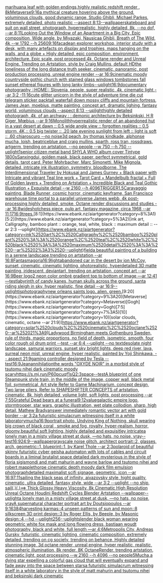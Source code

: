 [marihuana leaf with golden endings,highly realistic redshift render , 8k](https://www.ebank.nz/aiartgenerator?category=marihuana%2520leaf%2520with%2520golden%2520endings%2Chighly%2520realistic%2520redshift%2520render%2520%2C%25208k)[Metaverse](https://www.ebank.nz/aiartgenerator?category=Metaverse)[9:16](https://www.ebank.nz/aiartgenerator?category=9%3A16)[a mythical creature hovering above the ground, voluminous clouds, good dynamic range, Studio Ghibli, Michael Parkes, extremely detailed, photo realistic --aspect 8:13](https://www.ebank.nz/aiartgenerator?category=a%2520mythical%2520creature%2520hovering%2520above%2520the%2520ground%2C%2520voluminous%2520clouds%2C%2520good%2520dynamic%2520range%2C%2520Studio%2520Ghibli%2C%2520Michael%2520Parkes%2C%2520extremely%2520detailed%2C%2520photo%2520realistic%2520--aspect%25208%3A13)[--wallpaper](https://www.ebank.nz/aiartgenerator?category=--wallpaper)[skateboard and suit on wall street, photograph, hyperrealistic, highly detailed, 8k, --no dof, --ar 8:11](https://www.ebank.nz/aiartgenerator?category=skateboard%2520and%2520suit%2520on%2520wall%2520street%2C%2520photograph%2C%2520hyperrealistic%2C%2520highly%2520detailed%2C%25208k%2C%2520--no%2520dof%2C%2520--ar%25208%3A11)[Looking Out the Window of an Apartment in a Big City, Epic composition, Wide angle, by Miyazaki, Nausicaa Ghibli, Breath of The Wild, 4k --w 1792 --h  2560](https://www.ebank.nz/aiartgenerator?category=Looking%2520Out%2520the%2520Window%2520of%2520an%2520Apartment%2520in%2520a%2520Big%2520City%2C%2520Epic%2520composition%2C%2520Wide%2520angle%2C%2520by%2520Miyazaki%2C%2520Nausicaa%2520Ghibli%2C%2520Breath%2520of%2520The%2520Wild%2C%25204k%2520--w%25201792%2520--h%2520%25202560)[9:16](https://www.ebank.nz/aiartgenerator?category=9%3A16)[facade](https://www.ebank.nz/aiartgenerator?category=facade)[an explorer workshop, interior study with a desk, with many artefacts on display and trophies, maps hanging on the walls, and a globe + Higly detailed, epic composition, environment, architecture. Epic scale, post processed 4k, Octane render and Unreal Engine. Trending on Artstation, style by Craig Mullins, default HD](https://www.ebank.nz/aiartgenerator?category=an%2520explorer%2520workshop%2C%2520interior%2520study%2520with%2520a%2520desk%2C%2520with%2520many%2520artefacts%2520on%2520display%2520and%2520trophies%2C%2520maps%2520hanging%2520on%2520the%2520walls%2C%2520and%2520a%2520globe%2520%2B%2520Higly%2520detailed%2C%2520epic%2520composition%2C%2520environment%2C%2520architecture.%2520Epic%2520scale%2C%2520post%2520processed%25204k%2C%2520Octane%2520render%2520and%2520Unreal%2520Engine.%2520Trending%2520on%2520Artstation%2C%2520style%2520by%2520Craig%2520Mullins%2C%2520default%2520HD)[the loneliness of the long distance truth seeker, cinematic, panoramic, post production processing, unreal engine render --ar 16:9](https://www.ebank.nz/aiartgenerator?category=the%2520loneliness%2520of%2520the%2520long%2520distance%2520truth%2520seeker%2C%2520cinematic%2C%2520panoramic%2C%2520post%2520production%2520processing%2C%2520unreal%2520engine%2520render%2520--ar%252016%3A9)[cinematic moody countryside gothic church with stained glass windows tombstones fall sunset ethereal figures with long lanky limbs](https://www.ebank.nz/aiartgenerator?category=cinematic%2520moody%2520countryside%2520gothic%2520church%2520with%2520stained%2520glass%2520windows%2520tombstones%2520fall%2520sunset%2520ethereal%2520figures%2520with%2520long%2520lanky%2520limbs)[--uplight](https://www.ebank.nz/aiartgenerator?category=--uplight)[16:9](https://www.ebank.nz/aiartgenerator?category=16%3A9)[documentary photography ::HOME:: Slovenia, people, super realistic, 4k, cinematic light,--ar 3:2 -](https://www.ebank.nz/aiartgenerator?category=documentary%2520photography%2520%3A%3AHOME%3A%3A%2520Slovenia%2C%2520people%2C%2520super%2520realistic%2C%25204k%2C%2520cinematic%2520light%2C--ar%25203%3A2%2520-)[11:16](https://www.ebank.nz/aiartgenerator?category=11%3A16)[cute glitter unicorn in the style of adventure time die cut telegram sticker pack](https://www.ebank.nz/aiartgenerator?category=cute%2520glitter%2520unicorn%2520in%2520the%2520style%2520of%2520adventure%2520time%2520die%2520cut%2520telegram%2520sticker%2520pack)[tall waterfall down mossy cliffs and mountain fortress, James Jean, moebius, matte painting, concept art, dramatic lighing, fantasy world, voluminous clouds --aspect 8:13 --uplight](https://www.ebank.nz/aiartgenerator?category=tall%2520waterfall%2520down%2520mossy%2520cliffs%2520and%2520mountain%2520fortress%2C%2520James%2520Jean%2C%2520moebius%2C%2520matte%2520painting%2C%2520concept%2520art%2C%2520dramatic%2520lighing%2C%2520fantasy%2520world%2C%2520voluminous%2520clouds%2520--aspect%25208%3A13%2520--uplight)[highly detailed photograph, 4k, of an archway : : demonic architecture by Beksinkski, H R Giger, Mœbius --ar 9:16](https://www.ebank.nz/aiartgenerator?category=highly%2520detailed%2520photograph%2C%25204k%2C%2520of%2520an%2520archway%2520%3A%2520%3A%2520demonic%2520architecture%2520by%2520Beksinkski%2C%2520H%2520R%2520Giger%2C%2520M%C5%93bius%2520--ar%25209%3A16)[Monolith](https://www.ebank.nz/aiartgenerator?category=Monolith)[hyperrealistic render of an abandoned hut in a vast desert at dawn :: 0.5 wide angle view :: forgotten realities :: 0.5 storm, 4K,:: 0.5 big twister :: .20 late evening sunlight from left :: light is soft :: .60 chiaroscuro  --no noise](https://www.ebank.nz/aiartgenerator?category=hyperrealistic%2520render%2520of%2520an%2520abandoned%2520hut%2520in%2520a%2520vast%2520desert%2520at%2520dawn%2520%3A%3A%25200.5%2520wide%2520angle%2520view%2520%3A%3A%2520forgotten%2520realities%2520%3A%3A%25200.5%2520storm%2C%25204K%2C%3A%3A%25200.5%2520big%2520twister%2520%3A%3A%2520.20%2520late%2520evening%2520sunlight%2520from%2520left%2520%3A%3A%2520light%2520is%2520soft%2520%3A%3A%2520.60%2520chiaroscuro%2520%2520--no%2520noise)[3d peach ,by thomas kindkade, alphonse mucha, loish, beatriceblue and craig mullins, sparth, ross tran, rossdraws, artgerm, trending on artstation, --no people --w 750 --h 750 --uplight](https://www.ebank.nz/aiartgenerator?category=3d%2520peach%2520%2Cby%2520thomas%2520kindkade%2C%2520alphonse%2520mucha%2C%2520loish%2C%2520beatriceblue%2520and%2520craig%2520mullins%2C%2520sparth%2C%2520ross%2520tran%2C%2520rossdraws%2C%2520artgerm%2C%2520trending%2520on%2520artstation%2C%2520--no%2520people%2520--w%2520750%2520--h%2520750%2520--uplight)[1](https://www.ebank.nz/aiartgenerator?category=1)[senior citizen metal band SHYLA WHO album cover Tintype 1800s](https://www.ebank.nz/aiartgenerator?category=senior%2520citizen%2520metal%2520band%2520SHYLA%2520WHO%2520album%2520cover%2520Tintype%25201800s)[Sanxingdui, golden mask, black paper, perfect symmetrical, gold details, tarot card, Peter Mohrbacher, Marc Simonetti, Mike Mignola, detailed, intricate ink illustration, symmetry, bloodborne, The Interdimensional Traveler by Hokusai and James Gurney + Black paper with Intricate and vibrant Teal line work + Tarot Card + Mandelbulb fractal + Full of Golden layers + Trending on Artstation + Incredible Black and Teal Gothic Illustration + Exquisite detail --w 2160 --h 4096](https://www.ebank.nz/aiartgenerator?category=Sanxingdui%2C%2520golden%2520mask%2C%2520black%2520paper%2C%2520perfect%2520symmetrical%2C%2520gold%2520details%2C%2520tarot%2520card%2C%2520Peter%2520Mohrbacher%2C%2520Marc%2520Simonetti%2C%2520Mike%2520Mignola%2C%2520detailed%2C%2520intricate%2520ink%2520illustration%2C%2520symmetry%2C%2520bloodborne%2C%2520The%2520Interdimensional%2520Traveler%2520by%2520Hokusai%2520and%2520James%2520Gurney%2520%2B%2520Black%2520paper%2520with%2520Intricate%2520and%2520vibrant%2520Teal%2520line%2520work%2520%2B%2520Tarot%2520Card%2520%2B%2520Mandelbulb%2520fractal%2520%2B%2520Full%2520of%2520Golden%2520layers%2520%2B%2520Trending%2520on%2520Artstation%2520%2B%2520Incredible%2520Black%2520and%2520Teal%2520Gothic%2520Illustration%2520%2B%2520Exquisite%2520detail%2520--w%25202160%2520--h%25204096)[TRIGGER](https://www.ebank.nz/aiartgenerator?category=TRIGGER)[1.5](https://www.ebank.nz/aiartgenerator?category=1.5)[Caravaggio painting, Blade Runner, cosmic horror, cinematic keyframe, San Francisco warehouse time portal to a parallel universe James webb, 4k post-processing highly detailed, smoke, Octane render discussions and studies --ar 16:8](https://www.ebank.nz/aiartgenerator?category=Caravaggio%2520painting%2C%2520Blade%2520Runner%2C%2520cosmic%2520horror%2C%2520cinematic%2520keyframe%2C%2520San%2520Francisco%2520warehouse%2520time%2520portal%2520to%2520a%2520parallel%2520universe%2520James%2520webb%2C%25204k%2520post-processing%2520highly%2520detailed%2C%2520smoke%2C%2520Octane%2520render%2520discussions%2520and%2520studies%2520--ar%252016%3A8)[wideshot](https://www.ebank.nz/aiartgenerator?category=wideshot)[chess piece, pulp art, fantasy magazine, circa 1968 --ar 11:17](https://www.ebank.nz/aiartgenerator?category=chess%2520piece%2C%2520pulp%2520art%2C%2520fantasy%2520magazine%2C%2520circa%25201968%2520--ar%252011%3A17)[16:9](https://www.ebank.nz/aiartgenerator?category=16%3A9)[trees.](https://www.ebank.nz/aiartgenerator?category=trees.)[8:1](https://www.ebank.nz/aiartgenerator?category=8%3A1)[5:2](https://www.ebank.nz/aiartgenerator?category=5%3A2)[ink art, Calligraphy, bamboo plant :: orange, teal, white, black :: maximum detail :: --ar 2:3 --uplight](https://www.ebank.nz/aiartgenerator?category=ink%2520art%2C%2520Calligraphy%2C%2520bamboo%2520plant%2520%3A%3A%2520orange%2C%2520teal%2C%2520white%2C%2520black%2520%3A%3A%2520maximum%2520detail%2520%3A%3A%2520--ar%25202%3A3%2520--uplight)[field](https://www.ebank.nz/aiartgenerator?category=field)[a beautiful painting of a building in a serene landscape,trending on artstation --ar 16:8](https://www.ebank.nz/aiartgenerator?category=a%2520beautiful%2520painting%2520of%2520a%2520building%2520in%2520a%2520serene%2520landscape%2Ctrending%2520on%2520artstation%2520--ar%252016%3A8)[Fantasmagoria](https://www.ebank.nz/aiartgenerator?category=Fantasmagoria)[16:9](https://www.ebank.nz/aiartgenerator?category=16%3A9)[light](https://www.ebank.nz/aiartgenerator?category=light)[abandoned car in the desert by jon McCoy, sunset, cinematic, cinematic lighting, photorealistic, hyperdetailed 3D matte painting, iridescent, deviantart, trending on artstation, concept art --ar 16:9](https://www.ebank.nz/aiartgenerator?category=abandoned%2520car%2520in%2520the%2520desert%2520by%2520jon%2520McCoy%2C%2520sunset%2C%2520cinematic%2C%2520cinematic%2520lighting%2C%2520photorealistic%2C%2520hyperdetailed%25203D%2520matte%2520painting%2C%2520iridescent%2C%2520deviantart%2C%2520trending%2520on%2520artstation%2C%2520concept%2520art%2520--ar%252016%3A9)[Beer logo](https://www.ebank.nz/aiartgenerator?category=Beer%2520logo)[2 neon color ombré gradient top to bottom of image —ar 12:41 —test](https://www.ebank.nz/aiartgenerator?category=2%2520neon%2520color%2520ombr%C3%A9%2520gradient%2520top%2520to%2520bottom%2520of%2520image%2520%E2%80%94ar%252012%3A41%2520%E2%80%94test)[labyrinth of candy kanes, human skulls across the ground, santa riding sleigh in sky, hyper realistic, fine detail --ar 16:9](https://www.ebank.nz/aiartgenerator?category=labyrinth%2520of%2520candy%2520kanes%2C%2520human%2520skulls%2520across%2520the%2520ground%2C%2520santa%2520riding%2520sleigh%2520in%2520sky%2C%2520hyper%2520realistic%2C%2520fine%2520detail%2520--ar%252016%3A9)[--uplight](https://www.ebank.nz/aiartgenerator?category=--uplight)[is](https://www.ebank.nz/aiartgenerator?category=is)[photography](https://www.ebank.nz/aiartgenerator?category=photography)[new orleans saints logo. alien. green.](https://www.ebank.nz/aiartgenerator?category=new%2520orleans%2520saints%2520logo.%2520alien.%2520green.)[9:20](https://www.ebank.nz/aiartgenerator?category=9%3A20)[Metaverse](https://www.ebank.nz/aiartgenerator?category=Metaverse)[Gogh](https://www.ebank.nz/aiartgenerator?category=Gogh)[7:5](https://www.ebank.nz/aiartgenerator?category=7%3A5)[10](https://www.ebank.nz/aiartgenerator?category=10)[solar clouds, cinematic, octane --ar 21:9](https://www.ebank.nz/aiartgenerator?category=solar%2520clouds%2C%2520cinematic%2C%2520octane%2520--ar%252021%3A9)[Ladywood Birmingham meets Gothenburg Sweden, rule of thirds, magic proportions, no field of depth, isometric, smooth, four color rough oil drum print --test --ar 6:4 --uplight --no text](https://www.ebank.nz/aiartgenerator?category=Ladywood%2520Birmingham%2520meets%2520Gothenburg%2520Sweden%2C%2520rule%2520of%2520thirds%2C%2520magic%2520proportions%2C%2520no%2520field%2520of%2520depth%2C%2520isometric%2C%2520smooth%2C%2520four%2520color%2520rough%2520oil%2520drum%2520print%2520--test%2520--ar%25206%3A4%2520--uplight%2520--no%2520text)[desolate night landscape, samurai warriors, sunset sky bright lights, deep red river, lava, surreal neon mist, unreal engine, hyper realistic, painted by Yoji Shinkawa, -- aspect 21:9](https://www.ebank.nz/aiartgenerator?category=desolate%2520night%2520landscape%2C%2520samurai%2520warriors%2C%2520sunset%2520sky%2520bright%2520lights%2C%2520deep%2520red%2520river%2C%2520lava%2C%2520surreal%2520neon%2520mist%2C%2520unreal%2520engine%2C%2520hyper%2520realistic%2C%2520painted%2520by%2520Yoji%2520Shinkawa%2C%2520--%2520aspect%252021%3A9)[gaming controller designed by Tesla -- test](https://www.ebank.nz/aiartgenerator?category=gaming%2520controller%2520designed%2520by%2520Tesla%2520--%2520test)[16:9](https://www.ebank.nz/aiartgenerator?category=16%3A9)[Jean](https://www.ebank.nz/aiartgenerator?category=Jean)[annihilation](https://www.ebank.nz/aiartgenerator?category=annihilation)[the words "OXYDE NOIR" in a morbid style of tsutomu nihei dark cinematic moody scary](https://www.ebank.nz/aiartgenerator?category=the%2520words%2520%22OXYDE%2520NOIR%22%2520in%2520a%2520morbid%2520style%2520of%2520tsutomu%2520nihei%2520dark%2520cinematic%2520moody%2520scary)[<https://s.mj.run/P60pcuqf1sQ>](https://www.ebank.nz/aiartgenerator?category=%3Chttps%3A//s.mj.run/P60pcuqf1sQ%3E)[2:3](https://www.ebank.nz/aiartgenerator?category=2%3A3)[space](https://www.ebank.nz/aiartgenerator?category=space)[--test](https://www.ebank.nz/aiartgenerator?category=--test)[A blueprint of one Steampunk style train,   in the middle of the image,  copper wall, black metal foil, symmetrical,  Art style Refer to Game Machinarium.  concept design, Two large pliers, Refer to SHAPESHIFTER CONCEPTS  of artstation, cinematic,  8k, high detailed,  volume light,  soft lights,  post processing    --ar 7:5](https://www.ebank.nz/aiartgenerator?category=A%2520blueprint%2520of%2520one%2520Steampunk%2520style%2520train%2C%2520%2520%2520in%2520the%2520middle%2520of%2520the%2520image%2C%2520%2520copper%2520wall%2C%2520black%2520metal%2520foil%2C%2520symmetrical%2C%2520%2520Art%2520style%2520Refer%2520to%2520Game%2520Machinarium.%2520%2520concept%2520design%2C%2520Two%2520large%2520pliers%2C%2520Refer%2520to%2520SHAPESHIFTER%2520CONCEPTS%2520%2520of%2520artstation%2C%2520cinematic%2C%2520%25208k%2C%2520high%2520detailed%2C%2520%2520volume%2520light%2C%2520%2520soft%2520lights%2C%2520%2520post%2520processing%2520%2520%2520%2520--ar%25207%3A5)[5](https://www.ebank.nz/aiartgenerator?category=5)[Grateful Dead bears at a funeral](https://www.ebank.nz/aiartgenerator?category=Grateful%2520Dead%2520bears%2520at%2520a%2520funeral)[9:12](https://www.ebank.nz/aiartgenerator?category=9%3A12)[value](https://www.ebank.nz/aiartgenerator?category=value)[galactic empire logo, stormtrooper, star wars, graphic illustration, wet plate collodion, sharp, high detail, Mathew Brady](https://www.ebank.nz/aiartgenerator?category=galactic%2520empire%2520logo%2C%2520stormtrooper%2C%2520star%2520wars%2C%2520graphic%2520illustration%2C%2520wet%2520plate%2520collodion%2C%2520sharp%2C%2520high%2520detail%2C%2520Mathew%2520Brady)[answer immediately romantic vector art with gold border --ar 3:2](https://www.ebank.nz/aiartgenerator?category=answer%2520immediately%2520romantic%2520vector%2520art%2520with%2520gold%2520border%2520--ar%25203%3A2)[a futuristic simulacrum witnessing itself in a white laboratory](https://www.ebank.nz/aiartgenerator?category=a%2520futuristic%2520simulacrum%2520witnessing%2520itself%2520in%2520a%2520white%2520laboratory)[mucha](https://www.ebank.nz/aiartgenerator?category=mucha)[16:9](https://www.ebank.nz/aiartgenerator?category=16%3A9)[portrait photo, Undying King of Nothing, skull wearing big crown of black coral , smoke and fog, royalty, hyper-realism, horror, gloomy,beautiful  soft lighting, highly detailed and exquisitley intricate](https://www.ebank.nz/aiartgenerator?category=portrait%2520photo%2C%2520Undying%2520King%2520of%2520Nothing%2C%2520skull%2520wearing%2520big%2520crown%2520of%2520black%2520coral%2520%2C%2520smoke%2520and%2520fog%2C%2520royalty%2C%2520hyper-realism%2C%2520horror%2C%2520gloomy%2Cbeautiful%2520%2520soft%2520lighting%2C%2520highly%2520detailed%2520and%2520exquisitley%2520intricate)[a lonely man in a misty village street at dusk, —no hats, no noise, vray](https://www.ebank.nz/aiartgenerator?category=a%2520lonely%2520man%2520in%2520a%2520misty%2520village%2520street%2520at%2520dusk%2C%2520%E2%80%94no%2520hats%2C%2520no%2520noise%2C%2520vray)[--test](https://www.ebank.nz/aiartgenerator?category=--test)[16:9](https://www.ebank.nz/aiartgenerator?category=16%3A9)[24:9](https://www.ebank.nz/aiartgenerator?category=24%3A9)[--wallpaper](https://www.ebank.nz/aiartgenerator?category=--wallpaper)[grayscale noise glitch, architect portrait::2, glasses, arch, geometric::1, blueprint::1, by Karel Thole --ar 2:3](https://www.ebank.nz/aiartgenerator?category=grayscale%2520noise%2520glitch%2C%2520architect%2520portrait%3A%3A2%2C%2520glasses%2C%2520arch%2C%2520geometric%3A%3A1%2C%2520blueprint%3A%3A1%2C%2520by%2520Karel%2520Thole%2520--ar%25202%3A3)[polaroid of beautiful skinny futuristic cyber geisha automaton with lots of cables and circuit boards in a liminal brutalist space detailed dark mysterious in the style of floria sigismondi and matt mahurin and wayne barlow and tsutomo nihei and robert mapplethorpe cinematic depth moody dark film emulsion photograph](https://www.ebank.nz/aiartgenerator?category=polaroid%2520of%2520beautiful%2520skinny%2520futuristic%2520cyber%2520geisha%2520automaton%2520with%2520lots%2520of%2520cables%2520and%2520circuit%2520boards%2520in%2520a%2520liminal%2520brutalist%2520space%2520detailed%2520dark%2520mysterious%2520in%2520the%2520style%2520of%2520floria%2520sigismondi%2520and%2520matt%2520mahurin%2520and%2520wayne%2520barlow%2520and%2520tsutomo%2520nihei%2520and%2520robert%2520mapplethorpe%2520cinematic%2520depth%2520moody%2520dark%2520film%2520emulsion%2520photograph)[detailed maximalist scifi signage, geometric, icon --ar 16:9](https://www.ebank.nz/aiartgenerator?category=detailed%2520maximalist%2520scifi%2520signage%2C%2520geometric%2C%2520icon%2520--ar%252016%3A9)[7:11](https://www.ebank.nz/aiartgenerator?category=7%3A11)[sailing the black seas of infinity, aivazovsky style, hight quality, cinematic, ultra detailed, fantasy style, wide --ar 3:2 --uplight --no ship, sail](https://www.ebank.nz/aiartgenerator?category=sailing%2520the%2520black%2520seas%2520of%2520infinity%2C%2520aivazovsky%2520style%2C%2520hight%2520quality%2C%2520cinematic%2C%2520ultra%2520detailed%2C%2520fantasy%2520style%2C%2520wide%2520--ar%25203%3A2%2520--uplight%2520--no%2520ship%2C%2520sail)[(.)(.)==> Thick Glossy Heavy Viscosity, 8k Cinematic High Resolution Unreal Octane Houdini Redshift Cycles Blender Artstation --wallpaper](https://www.ebank.nz/aiartgenerator?category=%28.%29%28.%29%3D%3D%3E%2520Thick%2520Glossy%2520Heavy%2520Viscosity%2C%25208k%2520Cinematic%2520High%2520Resolution%2520Unreal%2520Octane%2520Houdini%2520Redshift%2520Cycles%2520Blender%2520Artstation%2520--wallpaper)[--uplight](https://www.ebank.nz/aiartgenerator?category=--uplight)[a lonely man in a misty village street at dusk, —no hats, no noise, vray](https://www.ebank.nz/aiartgenerator?category=a%2520lonely%2520man%2520in%2520a%2520misty%2520village%2520street%2520at%2520dusk%2C%2520%E2%80%94no%2520hats%2C%2520no%2520noise%2C%2520vray)[A supernatural character portrait art by Doutsiopoulos --ar 9:16](https://www.ebank.nz/aiartgenerator?category=A%2520supernatural%2520character%2520portrait%2520art%2520by%2520Doutsiopoulos%2520--ar%25209%3A16)[384](https://www.ebank.nz/aiartgenerator?category=384)[harvesting karmas::4 unseen patterns of sun and moon::8 silkscreen 3D print design::3 by Roger Ellis, by Beeple, by Masonic design::4 --hd --uplight](https://www.ebank.nz/aiartgenerator?category=harvesting%2520karmas%3A%3A4%2520unseen%2520patterns%2520of%2520sun%2520and%2520moon%3A%3A8%2520silkscreen%25203D%2520print%2520design%3A%3A3%2520by%2520Roger%2520Ellis%2C%2520by%2520Beeple%2C%2520by%2520Masonic%2520design%3A%3A4%2520--hd%2520--uplight)[256](https://www.ebank.nz/aiartgenerator?category=256)[--uplight](https://www.ebank.nz/aiartgenerator?category=--uplight)[slender black woman wearing geometric white fox mask and long flowing dress, bastiaan woudt photography, black and white, full length —ar 4:6](https://www.ebank.nz/aiartgenerator?category=slender%2520black%2520woman%2520wearing%2520geometric%2520white%2520fox%2520mask%2520and%2520long%2520flowing%2520dress%2C%2520bastiaan%2520woudt%2520photography%2C%2520black%2520and%2520white%2C%2520full%2520length%2520%E2%80%94ar%25204%3A6)[Metropolis City, Andreas Gursky, futuristic, cinematic lighting, cinematic composition, extremely detailed, trending on cg society, trending on behance, Highly detailed stunning image, 3d octane render, unreal engine, hyper realistic, realistic, atmospheric illumination, 8k render, 8K OctaneRender, trending artstation, cinematic light, post processing  --w 2160  --h 4096 --no people](https://www.ebank.nz/aiartgenerator?category=Metropolis%2520City%2C%2520Andreas%2520Gursky%2C%2520futuristic%2C%2520cinematic%2520lighting%2C%2520cinematic%2520composition%2C%2520extremely%2520detailed%2C%2520trending%2520on%2520cg%2520society%2C%2520trending%2520on%2520behance%2C%2520Highly%2520detailed%2520stunning%2520image%2C%25203d%2520octane%2520render%2C%2520unreal%2520engine%2C%2520hyper%2520realistic%2C%2520realistic%2C%2520atmospheric%2520illumination%2C%25208k%2520render%2C%25208K%2520OctaneRender%2C%2520trending%2520artstation%2C%2520cinematic%2520light%2C%2520post%2520processing%2520%2520--w%25202160%2520%2520--h%25204096%2520--no%2520people)[5](https://www.ebank.nz/aiartgenerator?category=5)[Mucha,](https://www.ebank.nz/aiartgenerator?category=Mucha%2C)[a dying star expelling a colorful gas cloud that will eventually expand and fade away into the space between stars](https://www.ebank.nz/aiartgenerator?category=a%2520dying%2520star%2520expelling%2520a%2520colorful%2520gas%2520cloud%2520that%2520will%2520eventually%2520expand%2520and%2520fade%2520away%2520into%2520the%2520space%2520between%2520stars)[a futuristic simulacrum witnessing itself in a white laboratory in the style of matt mahurin and tsutomu nihei and beksinski dark cinematic](https://www.ebank.nz/aiartgenerator?category=a%2520futuristic%2520simulacrum%2520witnessing%2520itself%2520in%2520a%2520white%2520laboratory%2520in%2520the%2520style%2520of%2520matt%2520mahurin%2520and%2520tsutomu%2520nihei%2520and%2520beksinski%2520dark%2520cinematic)